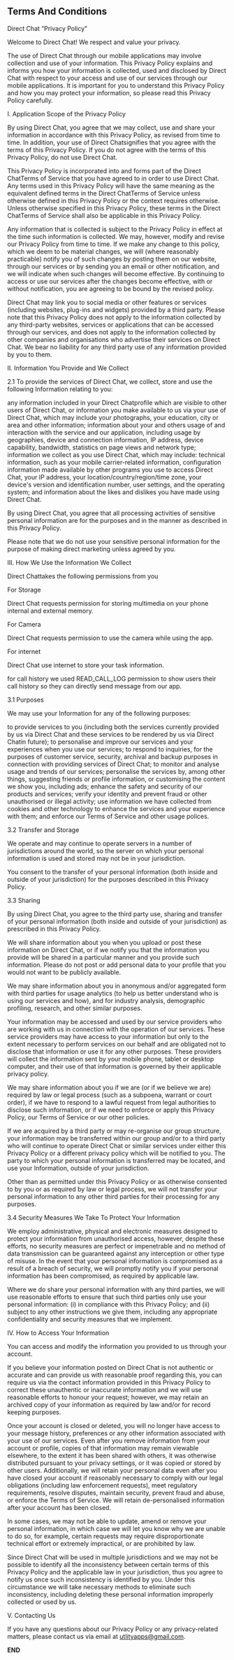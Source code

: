 ## Terms And Conditions

Direct Chat “Privacy Policy"



Welcome to Direct Chat!  We respect and value your privacy.  

The use of Direct Chat through our mobile applications may involve collection and use of your information.  This Privacy Policy explains and informs you how your information is collected, used and disclosed by Direct Chat with respect to your access and use of our services through our mobile applications.  It is important for you to understand this Privacy Policy and how you may protect your information, so please read this Privacy Policy carefully.



I.   Application Scope of the Privacy Policy

By using Direct Chat, you agree that we may collect, use and share your information in accordance with this Privacy Policy, as revised from time to time.  In addition, your use of Direct Chatsignifies that you agree with the terms of this Privacy Policy. If you do not agree with the terms of this Privacy Policy, do not use Direct Chat.



This Privacy Policy is incorporated into and forms part of the Direct ChatTerms of Service that you have agreed to in order to use Direct Chat.  Any terms used in this Privacy Policy will have the same meaning as the equivalent defined terms in the Direct ChatTerms of Service unless otherwise defined in this Privacy Policy or the context requires otherwise.  Unless otherwise specified in this Privacy Policy, these terms in the Direct ChatTerms of Service shall also be applicable in this Privacy Policy.

Any information that is collected is subject to the Privacy Policy in effect at the time such information is collected.  We may, however, modify and revise our Privacy Policy from time to time. If we make any change to this policy, which we deem to be material changes, we will (where reasonably practicable) notify you of such changes by posting them on our website, through our services or by sending you an email or other notification, and we will indicate when such changes will become effective. By continuing to access or use our services after the changes become effective, with or without notification, you are agreeing to be bound by the revised policy.

Direct Chat may link you to social media or other features or services (including websites, plug-ins and widgets) provided by a third party.  Please note that this Privacy Policy does not apply to the information collected by any third-party websites, services or applications that can be accessed through our services, and does not apply to the information collected by other companies and organisations who advertise their services on Direct Chat.  We bear no liability for any third party use of any information provided by you to them.



II. Information You Provide and We Collect

2.1 To provide the services of Direct Chat, we collect, store and use the following Information relating to you:

any information included in your Direct Chatprofile which are visible to other users of Direct Chat, or information you make available to us via your use of Direct Chat, which may include your photographs, your education, city or area and other information; 
information about your and others usage of and interaction with the service and our application, including usage by geographies, device and connection information, IP address, device capability, bandwidth, statistics on page views and network type; 
information we collect as you use Direct Chat, which may include: 
technical information, such as your mobile carrier-related information, configuration information made available by other programs you use to access Direct Chat, your IP address, your location/country/region/time zone, your device's version and identification number, user settings, and the operating system; and 
information about the likes and dislikes you have made using Direct Chat. 


By using Direct Chat, you agree that all processing activities of sensitive personal information are for the purposes and in the manner as described in this Privacy Policy.

Please note that we do not use your sensitive personal information for the purpose of making direct marketing unless agreed by you.


III. How We Use the Information We Collect

 Direct Chattakes the following permissions from you



 For Storage

Direct Chat requests permission for storing multimedia on your phone internal and external memory.



For Camera

Direct Chat requests permission to use the camera while using the app.



For internet

Direct Chat use internet to store your task information.

for call history
we used READ_CALL_LOG permission to show users their call history so they can directly send message from our app.


3.1 Purposes

We may use your Information for any of the following purposes:

to provide services to you (including both the services currently provided by us via Direct Chat and these services to be rendered by us via Direct Chatin future);
to personalise and improve our services and your experiences when you use our services;
to respond to inquiries, for the purposes of customer service, security, archival and backup purposes in connection with providing services of Direct Chat;
to monitor and analyse usage and trends of our services; 
personalise the services by, among other things, suggesting friends or profile information, or customising the content we show you, including ads;
enhance the safety and security of our products and services;
verify your identity and prevent fraud or other unauthorised or illegal activity;
use information we have collected from cookies and other technology to enhance the services and your experience with them; and
enforce our Terms of Service and other usage polices.





3.2 Transfer and Storage

We operate and may continue to operate servers in a number of jurisdictions around the world, so the server on which your personal information is used and stored may not be in your jurisdiction.

You consent to the transfer of your personal information (both inside and outside of your jurisdiction) for the purposes described in this Privacy Policy.



3.3 Sharing 

By using Direct Chat, you agree to the third party use, sharing and transfer of your personal information (both inside and outside of your jurisdiction) as prescribed in this Privacy Policy.  

We will share information about you when you upload or post these information on Direct Chat, or if we notify you that the information you provide will be shared in a particular manner and you provide such information. Please do not post or add personal data to your profile that you would not want to be publicly available.

We may share information about you in anonymous and/or aggregated form with third parties for usage analytics (to help us better understand who is using our services and how), and for industry analysis, demographic profiling, research, and other similar purposes.

Your information may be accessed and used by our service providers who are working with us in connection with the operation of our services.  These service providers may have access to your information but only to the extent necessary to perform services on our behalf and are obligated not to disclose that information or use it for any other purposes. These providers will collect the information sent by your mobile phone, tablet or desktop computer, and their use of that information is governed by their applicable privacy policy.

We may share information about you if we are (or if we believe we are) required by law or legal process (such as a subpoena, warrant or court order), if we have to respond to a lawful request from legal authorities to disclose such information, or if we need to enforce or apply this Privacy Policy, our Terms of Service or our other policies.

If we are acquired by a third party or may re-organise our group structure, your information may be transferred within our group and/or to a third party who will continue to operate Direct Chat or similar services under either this Privacy Policy or a different privacy policy which will be notified to you. The party to which your personal information is transferred may be located, and use your Information, outside of your jurisdiction.

Other than as permitted under this Privacy Policy or as otherwise consented to by you or as required by law or legal process, we will not transfer your personal information to any other third parties for their processing for any purposes.



3.4  Security Measures We Take To Protect Your Information

We employ administrative, physical and electronic measures designed to protect your information from unauthorised access, however, despite these efforts, no security measures are perfect or impenetrable and no method of data transmission can be guaranteed against any interception or other type of misuse. In the event that your personal information is compromised as a result of a breach of security, we will promptly notify you if your personal information has been compromised, as required by applicable law.

Where we do share your personal information with any third parties, we will use reasonable efforts to ensure that such third parties only use your personal information: (i) in compliance with this Privacy Policy; and (ii) subject to any other instructions we give them, including any appropriate confidentiality and security measures that we implement.



IV. How to Access Your Information

You can access and modify the information you provided to us through your account.  

If you believe your information posted on Direct Chat is not authentic or accurate and can provide us with reasonable proof regarding this, you can require us via the contact information provided in this Privacy Policy to correct these unauthentic or inaccurate information and we will use reasonable efforts to honour your request; however, we may retain an archived copy of your information as required by law and/or for record keeping purposes.  

Once your account is closed or deleted, you will no longer have access to your message history, preferences or any other information associated with your use of our services.  Even after you remove information from your account or profile, copies of that information may remain viewable elsewhere, to the extent it has been shared with others, it was otherwise distributed pursuant to your privacy settings, or it was copied or stored by other users. Additionally, we will retain your personal data even after you have closed your account if reasonably necessary to comply with our legal obligations (including law enforcement requests), meet regulatory requirements, resolve disputes, maintain security, prevent fraud and abuse, or enforce the Terms of Service. We will retain de-personalised information after your account has been closed.

In some cases, we may not be able to update, amend or remove your personal information, in which case we will let you know why we are unable to do so, for example, certain requests may require disproportionate technical effort or extremely impractical, or are prohibited by law.

Since Direct Chat will be used in multiple jurisdictions and we may not be possible to identify all the inconsistency between certain terms of this Privacy Policy and the applicable law in your jurisdiction, thus you agree to notify us once such inconsistency is identified by you. Under this circumstance we will take necessary methods to eliminate such inconsistency, including deleting these personal information improperly collected or used by us. 



V. Contacting Us

If you have any questions about our Privacy Policy or any privacy-related matters, please contact us via email at utlityapps@gmail.com.



**END**



